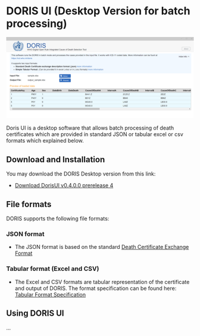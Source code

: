 # DORIS UI (Desktop Version for batch processing) 

![DORIS UI Screenshot](img/dorisuiscreen.png)

Doris UI is a desktop software that allows batch processing of death certificates which are provided in standard JSON or tabular excel or csv formats which explained below.

## Download and Installation

You may download the DORIS Desktop version from this link:

- [Download DorisUI v0.4.0.0 prerelease 4](https://icdcdn.who.int/doris/DorisUI_0.4.0.0_x64.msix)

## File formats
DORIS supports the following file formats:

### JSON format
- The JSON format is based on the standard [Death Certificate Exchange Format](json-format.md)

### Tabular format (Excel and CSV)
- The Excel and CSV formats are tabular representation of the certificate and output of DORIS. The format specification can be found 
here: [Tabular Format Specification](csv-excel-format.md)

## Using DORIS UI
...
